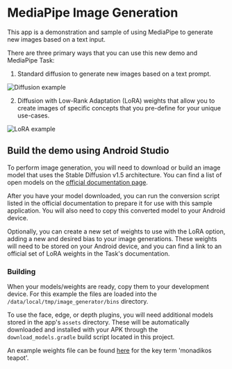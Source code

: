 # MediaPipe Image Generation

This app is a demonstration and sample of using MediaPipe to generate new images based on a text input.

There are three primary ways that you can use this new demo and MediaPipe Task:

1.  Standard diffusion to generate new images based on a text prompt.

![Diffusion example](images/diffusion.gif?raw=true "Diffusion example")


2.  Diffusion with Low-Rank Adaptation (LoRA) weights that allow you to create images of specific concepts that you pre-define for your unique use-cases.

![LoRA example](images/lora.gif?raw=true "LoRA example")

## Build the demo using Android Studio

To perform image generation, you will need to download or build an image model that uses the Stable Diffusion v1.5 architecture. You can find a list of open models on the [official documentation page](https://developers.google.com/mediapipe/solutions/vision/image_generator#install_and_run_the_image_generator_demo_app).

After you have your model downloaded, you can run the conversion script listed in the official documentation to prepare it for use with this sample application. You will also need to copy this converted model to your Android device.

Optionally, you can create a new set of weights to use with the LoRA option, adding a new and desired bias to your image generations. These weights will need to be stored on your Android device, and you can find a link to an official set of LoRA weights in the Task's documentation.

### Building

When your models/weights are ready, copy them to your development device. For this example the files are loaded into the `/data/local/tmp/image_generator/bins` directory.

To use the face, edge, or depth plugins, you will need additional models stored in the app's `assets` directory. These will be automatically downloaded and installed with your APK through the `download_models.gradle` build script located in this project.

An example weights file can be found [here](https://storage.googleapis.com/mediapipe-models/image_generator/LoRA_weights/teapot_lora.task) for the key term 'monadikos teapot'.